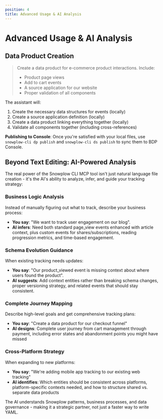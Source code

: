 ```yaml
---
position: 4
title: Advanced Usage & AI Analysis
---
```


# Advanced Usage & AI Analysis

## Data Product Creation

> Create a data product for e-commerce product interactions. Include:
> - Product page views
> - Add to cart events  
> - A source application for our website
> - Proper validation of all components

The assistant will:
1. Create the necessary data structures for events (locally)
2. Create a source application definition (locally)
3. Create a data product linking everything together (locally)
4. Validate all components together (including cross-references)

**Publishing to Console**: Once you're satisfied with your local files, use `snowplow-cli dp publish` and `snowplow-cli ds publish` to sync them to BDP Console.

## Beyond Text Editing: AI-Powered Analysis

The real power of the Snowplow CLI MCP tool isn't just natural language file creation - it's the AI's ability to analyze, infer, and guide your tracking strategy:

### Business Logic Analysis
Instead of manually figuring out what to track, describe your business process:
- **You say**: "We want to track user engagement on our blog".
- **AI infers**: Need both standard page_view events enhanced with article context, plus custom events for shares/subscriptions, reading progression metrics, and time-based engagement.

### Schema Evolution Guidance  
When existing tracking needs updates:
- **You say**: "Our product_viewed event is missing context about where users found the product".
- **AI suggests**: Add context entities rather than breaking schema changes, proper versioning strategy, and related events that should stay consistent.

### Complete Journey Mapping
Describe high-level goals and get comprehensive tracking plans:
- **You say**: "Create a data product for our checkout funnel"  
- **AI designs**: Complete user journey from cart management through payment, including error states and abandonment points you might have missed

### Cross-Platform Strategy
When expanding to new platforms:
- **You say**: "We're adding mobile app tracking to our existing web tracking"
- **AI identifies**: Which entities should be consistent across platforms, platform-specific contexts needed, and how to structure shared vs. separate data products

The AI understands Snowplow patterns, business processes, and data governance - making it a strategic partner, not just a faster way to write YAML.
